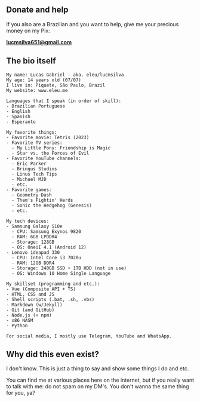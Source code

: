 ## Donate and help
If you also are a Brazilian and you want to help, give me your precious money on my Pix:

**lucmsilva651@gmail.com**
## The bio itself
```
My name: Lucas Gabriel - aka. eleu/lucmsilva
My age: 14 years old (07/07)
I live in: Piquete, São Paulo, Brazil
My website: www.eleu.me

Languages that I speak (in order of skill):
- Brazilian Portuguese
- English
- Spanish
- Esperanto
 
My favorite things:
- Favorite movie: Tetris (2023)
- Favorite TV series:
  - My Little Pony: Friendship is Magic
  - Star vs. the Forces of Evil
- Favorite YouTube channels:
  - Eric Parker
  - Bringus Studios
  - Linus Tech Tips
  - Michael MJD
  - etc.
- Favorite games:
  - Geometry Dash
  - Them's Fightin' Herds
  - Sonic the Hedgehog (Genesis)
  - etc.

My tech devices:
- Samsung Galaxy S10e
  - CPU: Samsung Exynos 9820
  - RAM: 6GB LPDDR4
  - Storage: 128GB
  - OS: OneUI 4.1 (Android 12)
- Lenovo ideapad 330
  - CPU: Intel Core i3 7020u
  - RAM: 12GB DDR4
  - Storage: 240GB SSD + 1TB HDD (not in use)
  - OS: Windows 10 Home Single Language

My skillset (programming and etc.):
- Vue (Composite API + TS)
- HTML, CSS and JS
- Shell scripts (.bat, .sh, .vbs)
- Markdown (w/Jekyll)
- Git (and GitHub)
- Node.js (+ npm)
- x86 NASM
- Python

For social media, I mostly use Telegram, YouTube and WhatsApp.
```
## Why did this even exist?
I don't know. This is just a thing to say and show some things I do and etc.

You can find me at various places here on the internet, but if you really want to talk with me: do not spam on my DM's. You don't wanna the same thing for you, ya?
